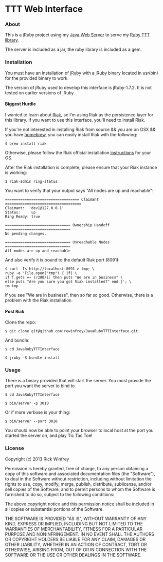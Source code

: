# TTT Web Interface

### About ###

This is a jRuby project using my [Java Web Server](https://github.com/rewinfrey/JavaWebServer) to serve my [Ruby TTT library](https://github.com/rewinfrey/ruby-ttt).

The server is included as a jar, the ruby library is included as a gem.

### Installation

You must have an installation of [jRuby](http://jruby.org/) with a jRuby binary located in usr/bin/ for the provided binary to work.

The version of jRuby used to develop this interface is jRuby-1.7.2. It is not tested on earlier versions of jRuby.

#### Biggest Hurdle

I wanted to learn about [Riak](http://basho.com/riak/), so I'm using Riak as the persistence layer for this library. If you want to use this interface, you'll need to install Riak.

If you're not interested in installing Riak from source && you are on OSX && you have [homebrew](http://mxcl.github.com/homebrew/), you can easily install Riak with the following:

`$ brew install riak`

Otherwise, please follow the Riak official installation [instructions](http://docs.basho.com/riak/latest/tutorials/installation/) for your OS.

After the Riak installation is complete, please ensure that your Riak instance is working:

`$ riak-admin ring-status`

You want to verify that your output says "All nodes are up and reachable":

    ================================== Claimant ===================================
    Claimant:  'dev1@127.0.0.1'
    Status:     up
    Ring Ready: true

    ============================== Ownership Handoff ==============================
    No pending changes.

    ============================== Unreachable Nodes ==============================
    All nodes are up and reachable

And also verify it is bound to the default Riak port (8091):

    $ curl -Is http://localhost:8091 > tmp; \
    ruby -e 'File.open("tmp") { |f| \
    if f.gets =~ (/200/i) then puts "We are in business" \
    else puts "Are you sure you got Riak installed?" end }'; \
    rm tmp

If you see "We are in business", then so far so good. Otherwise, there is a problem with the Riak installation.

#### Post Riak

Clone the repo:

`$ git clone git@github.com:rewinfrey/JavaRubyTTTInterface.git`

And bundle:

`$ cd JavaRubyTTTInterface`

`$ jruby -S bundle install`

### Usage

There is a binary provided that will start the server. You must provide the port you want the server to bind to.

`$ cd JavaRubyTTTInterface`

`$ bin/server -p 3010`

Or if more verbose is your thing:

`$ bin/server --port 3010`

You should now be able to point your browser to local host at the port you started the server on, and play Tic Tac Toe!

### License

Copyright (c) 2013 Rick Winfrey

Permission is hereby granted, free of charge, to any person obtaining a copy of this software and associated documentation files (the "Software"), to deal in the Software without restriction, including without limitation the rights to use, copy, modify, merge, publish, distribute, sublicense, and/or sell copies of the Software, and to permit persons to whom the Software is furnished to do so, subject to the following conditions:

The above copyright notice and this permission notice shall be included in all copies or substantial portions of the Software.

THE SOFTWARE IS PROVIDED "AS IS", WITHOUT WARRANTY OF ANY KIND, EXPRESS OR IMPLIED, INCLUDING BUT NOT LIMITED TO THE WARRANTIES OF MERCHANTABILITY, FITNESS FOR A PARTICULAR PURPOSE AND NONINFRINGEMENT. IN NO EVENT SHALL THE AUTHORS OR COPYRIGHT HOLDERS BE LIABLE FOR ANY CLAIM, DAMAGES OR OTHER LIABILITY, WHETHER IN AN ACTION OF CONTRACT, TORT OR OTHERWISE, ARISING FROM, OUT OF OR IN CONNECTION WITH THE SOFTWARE OR THE USE OR OTHER DEALINGS IN THE SOFTWARE.

